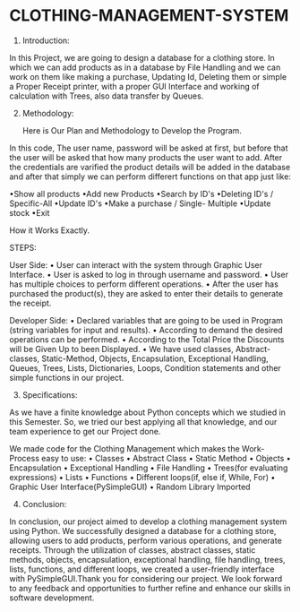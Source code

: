 # CLOTHING-MANAGEMENT-SYSTEM
1.	Introduction:

In this Project, we are going to design a database for a clothing store. In which we can add products as in a database by File Handling and we can work on them like making a purchase, Updating Id, Deleting them or simple a Proper Receipt printer, with a proper GUI Interface and working of calculation with Trees, also data transfer by Queues.

2.	Methodology:

      Here is Our Plan and Methodology to Develop the Program.


In this code, The user name, password will be asked at first, but before that the user will be asked that how many products the user want to add. After the credentials are varified the product details will be added in the database and after that simply we can perform differert functions on that app just like:

•Show all products
•Add new Products 
•Search by ID's
•Deleting ID's / Specific-All
•Update ID's
•Make a purchase / Single- Multiple
•Update stock
•Exit

How it Works Exactly.

STEPS:

User Side:
•	User can interact with the system through Graphic User Interface.
•	User is asked to log in through username and password.
•	User has multiple choices to perform different operations.
•	After the user has purchased the product(s), they are asked to enter their details to generate the receipt.

Developer Side:
•	Declared variables that are going to be used in Program (string variables for input and results).
• According to demand the desired operations can be performed.
•	According to the Total Price the Discounts will be Given Up to been Displayed.
•	We have used classes, Abstract-classes, Static-Method, Objects, Encapsulation, Exceptional Handling, Queues, Trees, Lists, Dictionaries, Loops, Condition statements and other simple functions in our project.



3.	Specifications:

As we have a finite knowledge about Python concepts which we studied in this Semester. So, we tried our best applying all that knowledge, and our team experience to get our Project done.

We made code for the Clothing Management which makes the Work-Process easy to use:
• Classes
• Abstract Class
• Static Method
• Objects
• Encapsulation
• Exceptional Handling 
• File Handling
• Trees(for evaluating expressions)
•	Lists
•	Functions
•	Different loops(if, else if, While, For)
•	Graphic User Interface(PySimpleGUI)
•	Random Library Imported


4.	Conclusion:

In conclusion, our project aimed to develop a clothing management system using Python. We successfully designed a database for a clothing store, allowing users to add products, perform various operations, and generate receipts. Through the utilization of classes, abstract classes, static methods, objects, encapsulation, exceptional handling, file handling, trees, lists, functions, and different loops, we created a user-friendly interface with PySimpleGUI.Thank you for considering our project. We look forward to any feedback and opportunities to further refine and enhance our skills in software development.

